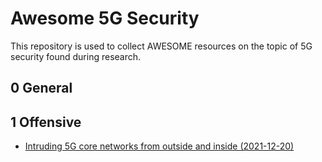 # Awesome 5G Security

This repository is used to collect AWESOME resources on the topic of 5G security found during research.

## 0 General

## 1 Offensive

- [Intruding 5G core networks from outside and inside (2021-12-20)](https://penthertz.com/blog/Intruding-5G-core-networks-from-outside-and_inside.html)
